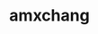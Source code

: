 ---
title: amxchang
github: https://github.com/amxchang
mode: light
transition: 1s
score: 68.7
archetype:
- Minimalistic
- Descriptive
---